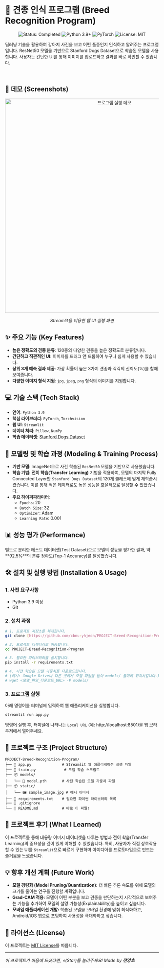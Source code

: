 # 🐶 견종 인식 프로그램 (Breed Recognition Program)

<p align="center">
  <img src="https://img.shields.io/badge/status-completed-brightgreen?style=for-the-badge" alt="Status: Completed"/>
  <img src="https://img.shields.io/badge/python-3.9+-blue?style=for-the-badge&logo=python" alt="Python 3.9+"/>
  <img src="https://img.shields.io/badge/pytorch-EE4C2C?style=for-the-badge&logo=pytorch" alt="PyTorch"/>
  <img src="https://img.shields.io/badge/License-MIT-yellow?style=for-the-badge" alt="License: MIT"/>
</p>

딥러닝 기술을 활용하여 강아지 사진을 보고 어떤 품종인지 인식하고 알려주는 프로그램입니다. ResNet50 모델을 기반으로 Stanford Dogs Dataset으로 학습된 모델을 사용합니다. 사용자는 간단한 UI를 통해 이미지를 업로드하고 결과를 바로 확인할 수 있습니다.

<br>

## 📸 데모 (Screenshots)

<p align="center">
  <img src="./demo.gif" alt="프로그램 실행 데모" width="700"/>
  <em><p align="center">Streamlit을 이용한 웹 UI 실행 화면</p></em>
</p>

## ✨ 주요 기능 (Key Features)

- **높은 정확도의 견종 분류**: 120종의 다양한 견종을 높은 정확도로 분류합니다.
- **간단하고 직관적인 UI**: 이미지를 드래그 앤 드롭하여 누구나 쉽게 사용할 수 있습니다.
- **상위 3개 예측 결과 제공**: 가장 확률이 높은 3가지 견종과 각각의 신뢰도(%)를 함께 보여줍니다.
- **다양한 이미지 형식 지원**: `jpg`, `jpeg`, `png` 형식의 이미지를 지원합니다.

## 💻 기술 스택 (Tech Stack)

- **언어**: `Python 3.9`
- **핵심 라이브러리**: `PyTorch`, `Torchvision`
- **웹 UI**: `Streamlit`
- **데이터 처리**: `Pillow`, `NumPy`
- **학습 데이터셋**: [Stanford Dogs Dataset](http.vision.stanford.edu/aditya86/ImageNetDogs/)

## 🚀 모델링 및 학습 과정 (Modeling & Training Process)

- **기반 모델**: ImageNet으로 사전 학습된 `ResNet50` 모델을 기반으로 사용했습니다.
- **학습 기법**: **전이 학습(Transfer Learning)** 기법을 적용하여, 모델의 마지막 Fully Connected Layer만 `Stanford Dogs Dataset`의 120개 클래스에 맞게 재학습시켰습니다. 이를 통해 적은 데이터로도 높은 성능을 효율적으로 달성할 수 있었습니다.
- **주요 하이퍼파라미터**:
  - `Epochs`: 20
  - `Batch Size`: 32
  - `Optimizer`: Adam
  - `Learning Rate`: 0.001

## 📊 성능 평가 (Performance)

별도로 분리한 테스트 데이터셋(Test Dataset)으로 모델의 성능을 평가한 결과, 약 **92.5%**의 분류 정확도(Top-1 Accuracy)를 달성했습니다.

## 🛠️ 설치 및 실행 방법 (Installation & Usage)

### 1. 사전 요구사항

- Python 3.9 이상
- Git

### 2. 설치 과정

```bash
# 1. 프로젝트 저장소를 복제합니다.
git clone [https://github.com/cbnu-yhjeon/PROJECT-Breed-Recognition-Program.git](https://github.com/cbnu-yhjeon/PROJECT-Breed-Recognition-Program.git)

# 2. 프로젝트 디렉터리로 이동합니다.
cd PROJECT-Breed-Recognition-Program

# 3. 필요한 라이브러리를 설치합니다.
pip install -r requirements.txt

# 4. 사전 학습된 모델 가중치를 다운로드합니다.
# (예시: Google Drive나 다른 곳에서 모델 파일을 받아 models/ 폴더에 위치시킵니다.)
# wget <모델_파일_다운로드_URL> -P models/
```

### 3. 프로그램 실행

아래 명령어를 터미널에 입력하여 웹 애플리케이션을 실행합니다.

```bash
streamlit run app.py
```

명령어 실행 후, 터미널에 나타나는 `Local URL` (예: http://localhost:8501)을 웹 브라우저에서 열어주세요.

## 📂 프로젝트 구조 (Project Structure)

```
PROJECT-Breed-Recognition-Program/
├── 📄 app.py              # Streamlit 웹 애플리케이션 실행 파일
├── 📄 train.py             # 모델 학습 스크립트
├── 📦 models/
│   └── 📄 model.pth       # 사전 학습된 모델 가중치 파일
├── 📦 static/
│   └── 🖼️ sample_image.jpg # 예시 이미지
├── 📄 requirements.txt    # 필요한 파이썬 라이브러리 목록
├── 📄 .gitignore
└── 📄 README.md           # 바로 이 파일!
```

## 🤔 프로젝트 후기 (What I Learned)

이 프로젝트를 통해 대용량 이미지 데이터셋을 다루는 방법과 전이 학습(Transfer Learning)의 중요성을 깊이 있게 이해할 수 있었습니다. 특히, 사용자가 직접 상호작용할 수 있는 UI를 `Streamlit`으로 빠르게 구현하며 아이디어를 프로토타입으로 만드는 즐거움을 느꼈습니다.

## 💡 향후 개선 계획 (Future Work)

- **모델 경량화 (Model Pruning/Quantization):** 더 빠른 추론 속도를 위해 모델의 크기를 줄이는 연구를 진행할 계획입니다.
- **Grad-CAM 적용:** 모델이 어떤 부분을 보고 견종을 판단하는지 시각적으로 보여주는 기능을 추가하여 모델의 설명 가능성(Explainability)을 높이고 싶습니다.
- **모바일 애플리케이션 개발:** 학습된 모델을 모바일 환경에 맞춰 최적화하고, Android/iOS 앱으로 포팅하여 사용성을 극대화하고 싶습니다.

## 📜 라이선스 (License)

이 프로젝트는 [MIT License](LICENSE)를 따릅니다.

---
*이 프로젝트가 마음에 드셨다면, ⭐(Star)를 눌러주세요!*
*Made by **전양호***
